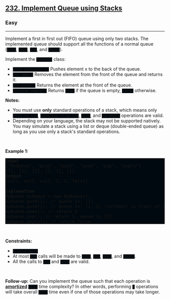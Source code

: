 <h2><a href="https://leetcode.com/problems/implement-queue-using-stacks/">232. Implement Queue using Stacks</a></h2><h3>Easy</h3><hr><div><p>Implement a first in first out (FIFO) queue using only two stacks. The implemented queue should support all the functions of a normal queue (<code style="background: rgb(0, 9, 15) !important;">push</code>, <code style="background: rgb(0, 9, 15) !important;">peek</code>, <code style="background: rgb(0, 9, 15) !important;">pop</code>, and <code style="background: rgb(0, 9, 15) !important;">empty</code>).</p>

<p>Implement the <code style="background: rgb(0, 9, 15) !important;">MyQueue</code> class:</p>

<ul>
	<li><code style="background: rgb(0, 9, 15) !important;">void push(int x)</code> Pushes element x to the back of the queue.</li>
	<li><code style="background: rgb(0, 9, 15) !important;">int pop()</code> Removes the element from the front of the queue and returns it.</li>
	<li><code style="background: rgb(0, 9, 15) !important;">int peek()</code> Returns the element at the front of the queue.</li>
	<li><code style="background: rgb(0, 9, 15) !important;">boolean empty()</code> Returns <code style="background: rgb(0, 9, 15) !important;">true</code> if the queue is empty, <code style="background: rgb(0, 9, 15) !important;">false</code> otherwise.</li>
</ul>

<p><strong>Notes:</strong></p>

<ul>
	<li>You must use <strong>only</strong> standard operations of a stack, which means only <code style="background: rgb(0, 9, 15) !important;">push to top</code>, <code style="background: rgb(0, 9, 15) !important;">peek/pop from top</code>, <code style="background: rgb(0, 9, 15) !important;">size</code>, and <code style="background: rgb(0, 9, 15) !important;">is empty</code> operations are valid.</li>
	<li>Depending on your language, the stack may not be supported natively. You may simulate a stack using a list or deque (double-ended queue) as long as you use only a stack's standard operations.</li>
</ul>

<p>&nbsp;</p>
<p><strong class="example">Example 1:</strong></p>

<pre style="background: rgb(0, 9, 15) !important;"><strong>Input</strong>
["MyQueue", "push", "push", "peek", "pop", "empty"]
[[], [1], [2], [], [], []]
<strong>Output</strong>
[null, null, null, 1, 1, false]

<strong>Explanation</strong>
MyQueue myQueue = new MyQueue();
myQueue.push(1); // queue is: [1]
myQueue.push(2); // queue is: [1, 2] (leftmost is front of the queue)
myQueue.peek(); // return 1
myQueue.pop(); // return 1, queue is [2]
myQueue.empty(); // return false
</pre>

<p>&nbsp;</p>
<p><strong>Constraints:</strong></p>

<ul>
	<li><code style="background: rgb(0, 9, 15) !important;">1 &lt;= x &lt;= 9</code></li>
	<li>At most <code style="background: rgb(0, 9, 15) !important;">100</code>&nbsp;calls will be made to <code style="background: rgb(0, 9, 15) !important;">push</code>, <code style="background: rgb(0, 9, 15) !important;">pop</code>, <code style="background: rgb(0, 9, 15) !important;">peek</code>, and <code style="background: rgb(0, 9, 15) !important;">empty</code>.</li>
	<li>All the calls to <code style="background: rgb(0, 9, 15) !important;">pop</code> and <code style="background: rgb(0, 9, 15) !important;">peek</code> are valid.</li>
</ul>

<p>&nbsp;</p>
<p><strong>Follow-up:</strong> Can you implement the queue such that each operation is <strong><a href="https://en.wikipedia.org/wiki/Amortized_analysis" target="_blank">amortized</a></strong> <code style="background: rgb(0, 9, 15) !important;">O(1)</code> time complexity? In other words, performing <code style="background: rgb(0, 9, 15) !important;">n</code> operations will take overall <code style="background: rgb(0, 9, 15) !important;">O(n)</code> time even if one of those operations may take longer.</p>
</div>